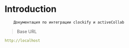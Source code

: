 # Introduction



        Документация по интеграции clockify и activeCollab

> Base URL

```yaml
http://localhost
```